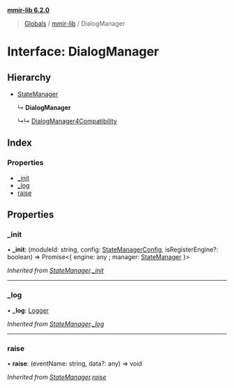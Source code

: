 **[mmir-lib 6.2.0](../README.md)**

> [Globals](../README.md) / [mmir-lib](../modules/mmir_lib.md) / DialogManager

# Interface: DialogManager

## Hierarchy

* [StateManager](mmir_lib.statemanager.md)

  ↳ **DialogManager**

  ↳↳ [DialogManager4Compatibility](mmir_lib.dialogmanager4compatibility.md)

## Index

### Properties

* [\_init](mmir_lib.dialogmanager.md#_init)
* [\_log](mmir_lib.dialogmanager.md#_log)
* [raise](mmir_lib.dialogmanager.md#raise)

## Properties

### \_init

•  **\_init**: (moduleId: string, config: [StateManagerConfig](mmir_lib.statemanagerconfig.md), isRegisterEngine?: boolean) => Promise<{ engine: any ; manager: [StateManager](mmir_lib.statemanager.md)  }\>

*Inherited from [StateManager](mmir_lib.statemanager.md).[_init](mmir_lib.statemanager.md#_init)*

___

### \_log

•  **\_log**: [Logger](mmir_lib.logger.md)

*Inherited from [StateManager](mmir_lib.statemanager.md).[_log](mmir_lib.statemanager.md#_log)*

___

### raise

•  **raise**: (eventName: string, data?: any) => void

*Inherited from [StateManager](mmir_lib.statemanager.md).[raise](mmir_lib.statemanager.md#raise)*
